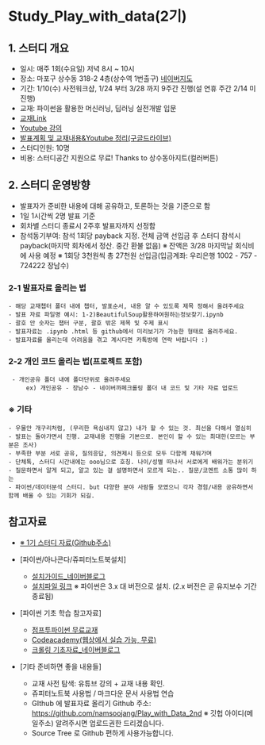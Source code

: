 
# Study_Play_with_data(2기)

## 1. 스터디 개요

 - 일시: 매주 1회(수요일) 저녁 8시 ~ 10시 
 - 장소: 마포구 상수동 318-2 4층(상수역 1번출구)
         [네이버지도](http://naver.me/GF20WZIm)
 - 기간: 1/10(수) 사전워크샵, 1/24 부터 3/28 까지 9주간 진행(설 연휴 주간 2/14 미진행)
 - 교재: 파이썬을 활용한 머신러닝, 딥러닝 실전개발 입문
 - [ 교재Link](http://wikibook.co.kr/python-machine-learning/trackback)
 - [ Youtube 강의](https://tinyurl.com/mqh4g73)
 - [ 발표계획 및 교재내용&Youtube 정리(구글드라이브)](https://docs.google.com/spreadsheets/d/1yejRWNkHzr1tkJ2kY6v8Y0BY_ZJGrR7JJXrDYSN8LnE/edit#gid=2023258204)
 - 스터디인원: 10명
 - 비용: 스터디공간 지원으로 무료! Thanks to 상수동아지트(컬러버튼)
  
   
## 2. 스터디 운영방향

 - 발표자가 준비한 내용에 대해 공유하고, 토론하는 것을 기준으로 함
 - 1일 1시간씩 2명 발표 기준
 - 회차별 스터디 종료시 2주후 발표자까지 선정함
 - 참석동기부여: 참석 1회당 payback 지정. 전체 금액 선입금 후 스터디 참석시 payback(마지막 회차에서 정산. 중간 환불 없음)
   ※ 잔액은 3/28 마지막날 회식비에 사용 예정 
   ※ 1회당 3천원씩 총 27천원 선입금(입금계좌: 우리은행 1002 - 757 - 724222  장남수) 
   
 ### 2-1 발표자료 올리는 법
    - 해당 교재챕터 폴더 내에 챕터, 발표순서, 내용 알 수 있도록 제목 정해서 올려주세요
	- 발표 자료 파일명 예시: 1-2)BeautifulSoup활용하여원하는정보찾기.ipynb
    - 괄호 안 숫자는 챕터 구분, 괄호 밖은 제목 및 주제 표시
    - 발표자료는 .ipynb .html 등 github에서 미리보기가 가능한 형태로 올려주세요.
    - 발표자료를 올리는데 어려움을 겪고 계시다면 카톡방에 연락 바랍니다 :)

 ### 2-2 개인 코드 올리는 법(프로젝트 포함)
     - 개인공유 폴더 내에 폴더단위로 올려주세요     
	     ex) 개인공유 - 장남수 - 네이버까페크롤링 폴더 내 코드 및 기타 자료 업로드
	
 ### ※ 기타
	- 우물안 개구리처럼, (무리한 욕심내지 않고) 내가 할 수 있는 것. 최선을 다해서 열심히 
	- 발표는 돌아가면서 진행. 교재내용 진행을 기본으로. 본인이 할 수 있는 최대한(모르는 부분은 조사)
	- 부족한 부분 서로 공유, 질의응답, 의견제시 등으로 모두 다함께 채워가며
	- 단체톡, 스터디 시간내에는 ooo님으로 호칭. 나이/성별 떠나서 서로에게 배워가는 분위기
	- 질문하면서 알게 되고, 알고 있는 걸 설명하면서 모르게 되는.. 질문/코멘트 소통 많이 하는
	- 파이썬/데이터분석 스터디. but 다양한 분야 사람들 모였으니 각자 경험/내용 공유하면서 함께 배울 수 있는 기회가 되길.

## 참고자료

 - [※ 1기 스터디 자료(Github주소)](https://github.com/namsoojang/Study_Play_with_data)

 - [파이썬/아나콘다/쥬피터노트북설치]
   - [설치가이드_네이버블로그](http://kiddwannabe.blog.me/221154599192)
   - [설치파일 링크](https://www.anaconda.com/download/)
      ※ 파이썬은 3.x 대 버전으로 설치. (2.x 버전은 곧 유지보수 기간 종료됨)

 - [파이썬 기초 학습 참고자료]
   - [점프투파이썬 무료교재](https://wikidocs.net/book/1)
   - [Codeacademy(웹상에서 실습 가능, 무료)](https://www.codecademy.com/ko/tracks/python-ko)
   - [크롤링 기초자료_네이버블로그](http://blog.naver.com/kiddwannabe)

 - [기타 준비하면 좋을 내용들]
   - 교재 사전 탐색: 유튜브 강의 + 교재 내용 확인.
   - 쥬피터노트북 사용법 / 마크다운 문서 사용법 연습
   - GIthub 에 발표자료 올리기
       Github 주소: https://github.com/namsoojang/Play_with_Data_2nd
      ※ 깃헙 아이디(메일주소) 알려주시면 업로드권한 드리겠습니다. 
   - Source Tree 로 Github 편하게 사용가능합니다. 
